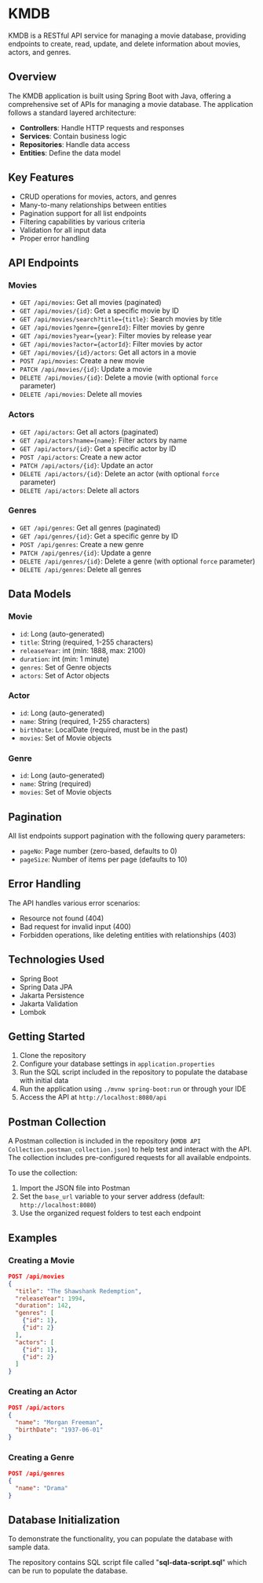 # KMDB 

KMDB is a RESTful API service for managing a movie database, providing endpoints to create, read, update, and delete information about movies, actors, and genres.

## Overview

The KMDB application is built using Spring Boot with Java, offering a comprehensive set of APIs for managing a movie database. The application follows a standard layered architecture:

- **Controllers**: Handle HTTP requests and responses
- **Services**: Contain business logic
- **Repositories**: Handle data access
- **Entities**: Define the data model

## Key Features

- CRUD operations for movies, actors, and genres
- Many-to-many relationships between entities
- Pagination support for all list endpoints
- Filtering capabilities by various criteria
- Validation for all input data
- Proper error handling

## API Endpoints

### Movies

- `GET /api/movies`: Get all movies (paginated)
- `GET /api/movies/{id}`: Get a specific movie by ID
- `GET /api/movies/search?title={title}`: Search movies by title
- `GET /api/movies?genre={genreId}`: Filter movies by genre
- `GET /api/movies?year={year}`: Filter movies by release year
- `GET /api/movies?actor={actorId}`: Filter movies by actor
- `GET /api/movies/{id}/actors`: Get all actors in a movie
- `POST /api/movies`: Create a new movie
- `PATCH /api/movies/{id}`: Update a movie
- `DELETE /api/movies/{id}`: Delete a movie (with optional `force` parameter)
- `DELETE /api/movies`: Delete all movies

### Actors

- `GET /api/actors`: Get all actors (paginated)
- `GET /api/actors?name={name}`: Filter actors by name
- `GET /api/actors/{id}`: Get a specific actor by ID
- `POST /api/actors`: Create a new actor
- `PATCH /api/actors/{id}`: Update an actor
- `DELETE /api/actors/{id}`: Delete an actor (with optional `force` parameter)
- `DELETE /api/actors`: Delete all actors

### Genres

- `GET /api/genres`: Get all genres (paginated)
- `GET /api/genres/{id}`: Get a specific genre by ID
- `POST /api/genres`: Create a new genre
- `PATCH /api/genres/{id}`: Update a genre
- `DELETE /api/genres/{id}`: Delete a genre (with optional `force` parameter)
- `DELETE /api/genres`: Delete all genres

## Data Models

### Movie

- `id`: Long (auto-generated)
- `title`: String (required, 1-255 characters)
- `releaseYear`: int (min: 1888, max: 2100)
- `duration`: int (min: 1 minute)
- `genres`: Set of Genre objects
- `actors`: Set of Actor objects

### Actor

- `id`: Long (auto-generated)
- `name`: String (required, 1-255 characters)
- `birthDate`: LocalDate (required, must be in the past)
- `movies`: Set of Movie objects

### Genre

- `id`: Long (auto-generated)
- `name`: String (required)
- `movies`: Set of Movie objects

## Pagination

All list endpoints support pagination with the following query parameters:
- `pageNo`: Page number (zero-based, defaults to 0)
- `pageSize`: Number of items per page (defaults to 10)

## Error Handling

The API handles various error scenarios:
- Resource not found (404)
- Bad request for invalid input (400)
- Forbidden operations, like deleting entities with relationships (403)

## Technologies Used

- Spring Boot
- Spring Data JPA
- Jakarta Persistence
- Jakarta Validation
- Lombok

## Getting Started

1. Clone the repository
2. Configure your database settings in `application.properties`
3. Run the SQL script included in the repository to populate the database with initial data
4. Run the application using `./mvnw spring-boot:run` or through your IDE
5. Access the API at `http://localhost:8080/api`

## Postman Collection

A Postman collection is included in the repository (`KMDB API Collection.postman_collection.json`) to help test and interact with the API. The collection includes pre-configured requests for all available endpoints.

To use the collection:
1. Import the JSON file into Postman
2. Set the `base_url` variable to your server address (default: `http://localhost:8080`)
3. Use the organized request folders to test each endpoint

## Examples

### Creating a Movie

```json
POST /api/movies
{
  "title": "The Shawshank Redemption",
  "releaseYear": 1994,
  "duration": 142,
  "genres": [
    {"id": 1},
    {"id": 2}
  ],
  "actors": [
    {"id": 1},
    {"id": 2}
  ]
}
```

### Creating an Actor

```json
POST /api/actors
{
  "name": "Morgan Freeman",
  "birthDate": "1937-06-01"
}
```

### Creating a Genre

```json
POST /api/genres
{
  "name": "Drama"
}
```

## Database Initialization

To demonstrate the functionality, you can populate the database with sample data.

The repository contains SQL script file called "**sql-data-script.sql**" which can be run to populate the database. 